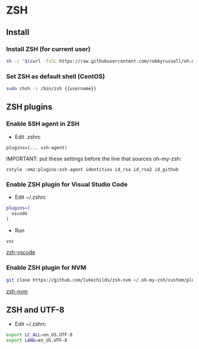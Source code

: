 # ZSH

## Install

### Install ZSH (for current user)

```bash
sh -c "$(curl -fsSL https://raw.githubusercontent.com/robbyrussell/oh-my-zsh/master/tools/install.sh)"
```

### Set ZSH as default shell (CentOS)

```bash
sudo chsh -s /bin/zsh {{username}}
```

## ZSH plugins

### Enable SSH agent in ZSH

- Edit .zshrc

```text
plugins=(... ssh-agent)
```

IMPORTANT: put these settings before the line that sources oh-my-zsh:

```text
zstyle :omz:plugins:ssh-agent identities id_rsa id_rsa2 id_github
```

### Enable ZSH plugin for Visual Studio Code

- Edit ~/.zshrc

```bash
plugins=(
  vscode
)
```

- Run

```bash
vsc
```

[zsh-vscode](https://github.com/robbyrussell/oh-my-zsh/tree/master/plugins/vscode)

### Enable ZSH plugin for NVM

```bash
git clone https://github.com/lukechilds/zsh-nvm ~/.oh-my-zsh/custom/plugins/zsh-nvm
```

[zsh-nvm](https://github.com/lukechilds/zsh-nvm)

## ZSH and UTF-8

- Edit ~/.zshrc

```bash
export LC_ALL=en_US.UTF-8
export LANG=en_US.UTF-8
```
